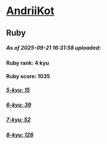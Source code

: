 # [AndriiKot](https://www.codewars.com/users/AndriiKot) 
## Ruby

##### As of 2025-09-21 16:31:58 uploaded:

#### Ruby rank: 4 kyu

#### Ruby score: 1035

##### [5-kyu: 15](https://github.com/AndriiKot/Ruby__CodeWars/tree/main/kyu-5)

##### [6-kyu: 39](https://github.com/AndriiKot/Ruby__CodeWars/tree/main/kyu-6)

##### [7-kyu: 52](https://github.com/AndriiKot/Ruby__CodeWars/tree/main/kyu-7)

##### [8-kyu: 126](https://github.com/AndriiKot/Ruby__CodeWars/tree/main/kyu-8)

